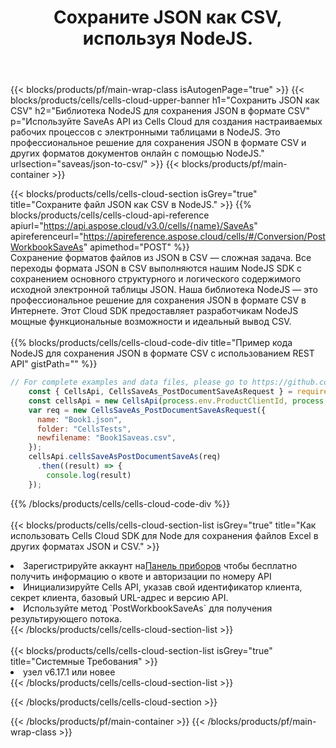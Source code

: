 ﻿---
title:  Сохраните JSON как CSV, используя NodeJS.
description:  Использование Aspose.Cells Cloud SDK для NodeJS для сохранения файла формата JSON в формате CSV.
---
{{< blocks/products/pf/main-wrap-class isAutogenPage="true" >}}
{{< blocks/products/cells/cells-cloud-upper-banner h1="Сохранить JSON как CSV" h2="Библиотека NodeJS для сохранения JSON в формате CSV" p="Используйте SaveAs API из Cells Cloud для создания настраиваемых рабочих процессов с электронными таблицами в NodeJS. Это профессиональное решение для сохранения JSON в формате CSV и других форматов документов онлайн с помощью NodeJS." urlsection="saveas/json-to-csv/" >}}
{{< blocks/products/pf/main-container >}}

{{< blocks/products/cells/cells-cloud-section isGrey="true" title="Сохраните файл JSON как CSV в NodeJS." >}}
{{% blocks/products/cells/cells-cloud-api-reference apiurl="https://api.aspose.cloud/v3.0/cells/{name}/SaveAs" apireferenceurl="https://apireference.aspose.cloud/cells/#/Conversion/PostWorkbookSaveAs" apimethod="POST" %}}
<br/>
Сохранение форматов файлов из JSON в CSV — сложная задача. Все переходы формата JSON в CSV выполняются нашим NodeJS SDK с сохранением основного структурного и логического содержимого исходной электронной таблицы JSON. Наша библиотека NodeJS — это профессиональное решение для сохранения JSON в формате CSV в Интернете. Этот Cloud SDK предоставляет разработчикам NodeJS мощные функциональные возможности и идеальный вывод CSV.
<br/>
<br/>
{{% blocks/products/cells/cells-cloud-code-div title="Пример кода NodeJS для сохранения JSON в формате CSV с использованием REST API" gistPath="" %}}
  
```js
// For complete examples and data files, please go to https://github.com/aspose-cells-cloud/aspose-cells-cloud-node/
    const { CellsApi, CellsSaveAs_PostDocumentSaveAsRequest } = require("asposecellscloud");
    const cellsApi = new CellsApi(process.env.ProductClientId, process.env.ProductClientSecret);
    var req = new CellsSaveAs_PostDocumentSaveAsRequest({
      name: "Book1.json",
      folder: "CellsTests",
      newfilename: "Book1Saveas.csv",
    });
    cellsApi.cellsSaveAsPostDocumentSaveAs(req)
      .then((result) => {
        console.log(result)
    });
```
  
{{% /blocks/products/cells/cells-cloud-code-div %}}
<br/>
<br/>
{{< blocks/products/cells/cells-cloud-section-list isGrey="true" title="Как использовать Cells Cloud SDK для Node для сохранения файлов Excel в других форматах JSON и CSV." >}}
<li> Зарегистрируйте аккаунт на<a href="https://dashboard.aspose.cloud/">Панель приборов</a> чтобы бесплатно получить информацию о квоте и авторизации по номеру API</li>
<li>Инициализируйте Cells API, указав свой идентификатор клиента, секрет клиента, базовый URL-адрес и версию API.</li>
<li>Используйте метод `PostWorkbookSaveAs` для получения результирующего потока.</li>
{{< /blocks/products/cells/cells-cloud-section-list >}}
<br/>
<br/>
{{< blocks/products/cells/cells-cloud-section-list isGrey="true" title="Системные Требования" >}}
<li>узел v6.17.1 или новее</li>
{{< /blocks/products/cells/cells-cloud-section-list >}}

{{< /blocks/products/cells/cells-cloud-section >}}

{{< /blocks/products/pf/main-container >}}
{{< /blocks/products/pf/main-wrap-class >}}

